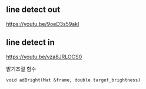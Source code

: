 ## line detect out

https://youtu.be/9oeD3s59akI

## line detect in

https://youtu.be/vza8JRLOCS0

밝기조절 함수

    void adBright(Mat &frame, double target_brightness)
